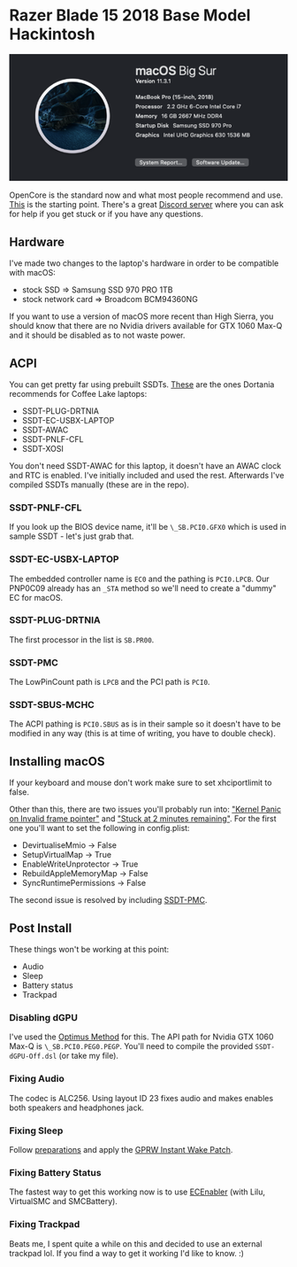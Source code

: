 # Razer Blade 15 2018 Base Model Hackintosh

![](big-sur.png)

OpenCore is the standard now and what most people recommend and use. [This](https://dortania.github.io/OpenCore-Install-Guide/) is the starting point. There's a great [Discord server](https://discord.gg/8aKs69x) where you can ask for help if you get stuck or if you have any questions.

## Hardware

I've made two changes to the laptop's hardware in order to be compatible with macOS:

- stock SSD => Samsung SSD 970 PRO 1TB
- stock network card => Broadcom BCM94360NG

If you want to use a version of macOS more recent than High Sierra, you should know that there are no Nvidia drivers available for GTX 1060 Max-Q and it should be disabled as to not waste power.

## ACPI

You can get pretty far using prebuilt SSDTs. [These](https://dortania.github.io/Getting-Started-With-ACPI/ssdt-methods/ssdt-prebuilt.html#laptop-coffee-lake-8th-gen) are the ones Dortania recommends for Coffee Lake laptops:

- SSDT-PLUG-DRTNIA
- SSDT-EC-USBX-LAPTOP
- SSDT-AWAC
- SSDT-PNLF-CFL
- SSDT-XOSI

You don't need SSDT-AWAC for this laptop, it doesn't have an AWAC clock and RTC is enabled. I've initially included and used the rest. Afterwards I've compiled SSDTs manually (these are in the repo).

### SSDT-PNLF-CFL

If you look up the BIOS device name, it'll be `\_SB.PCI0.GFX0` which is used in sample SSDT - let's just grab that.

### SSDT-EC-USBX-LAPTOP

The embedded controller name is `EC0` and the pathing is `PCI0.LPCB`. Our PNP0C09 already has an `_STA` method so we'll need to create a "dummy" EC for macOS.

### SSDT-PLUG-DRTNIA

The first processor in the list is `SB.PR00`.

### SSDT-PMC

The LowPinCount path is `LPCB` and the PCI path is `PCI0`.

### SSDT-SBUS-MCHC

The ACPI pathing is `PCI0.SBUS` as is in their sample so it doesn't have to be modified in any way (this is at time of writing, you have to double check).

## Installing macOS

If your keyboard and mouse don't work make sure to set xhciportlimit to false.

Other than this, there are two issues you'll probably run into: ["Kernel Panic on Invalid frame pointer"](https://dortania.github.io/OpenCore-Install-Guide/troubleshooting/extended/kernel-issues.html#kernel-panic-on-invalid-frame-pointer) and ["Stuck at 2 minutes remaining"](https://dortania.github.io/OpenCore-Install-Guide/troubleshooting/extended/userspace-issues.html#stuck-at-2-minutes-remaining). For the first one you'll want to set the following in config.plist:

- DevirtualiseMmio -> False
- SetupVirtualMap -> True
- EnableWriteUnprotector -> True
- RebuildAppleMemoryMap -> False
- SyncRuntimePermissions -> False

The second issue is resolved by including [SSDT-PMC](https://dortania.github.io/Getting-Started-With-ACPI/Universal/nvram.html).

## Post Install

These things won't be working at this point:

- Audio
- Sleep
- Battery status
- Trackpad

### Disabling dGPU

I've used the [Optimus Method](https://dortania.github.io/Getting-Started-With-ACPI/Laptops/laptop-disable.html#optimus-method) for this. The API path for Nvidia GTX 1060 Max-Q is `\_SB.PCI0.PEG0.PEGP`. You'll need to compile the provided `SSDT-dGPU-Off.dsl` (or take my file).

### Fixing Audio

The codec is ALC256. Using layout ID 23 fixes audio and makes enables both speakers and headphones jack.

### Fixing Sleep

Follow [preparations](https://dortania.github.io/OpenCore-Post-Install/universal/sleep.html#preparations) and apply the [GPRW Instant Wake Patch](https://dortania.github.io/OpenCore-Post-Install/usb/misc/instant-wake.html#gprw-uprw-lanc-instant-wake-patch).

### Fixing Battery Status

The fastest way to get this working now is to use [ECEnabler](https://github.com/1Revenger1/ECEnabler) (with Lilu, VirtualSMC and SMCBattery).

### Fixing Trackpad

Beats me, I spent quite a while on this and decided to use an external trackpad lol. If you find a way to get it working I'd like to know. :)
